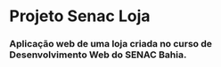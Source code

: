 <h1> Projeto Senac Loja </h1>

<h3>Aplicação web de uma loja criada no curso de Desenvolvimento Web do SENAC Bahia.<h3>
